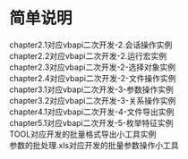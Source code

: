 # 简单说明

chapter2.1对应vbapi二次开发-2.会话操作实例  
chapter2.2对应vbapi二次开发-2.运行宏实例  
chapter2.3对应vbapi二次开发-2-选择对象实例  
chapter2.4对应vbapi二次开发-2-文件操作实例  
chapter3.1对应vbapi二次开发-3-参数操作实例  
chapter3.2对应vbapi二次开发-3-关系操作实例  
chapter4.1对应vbapi二次开发-4-文件导出实例  
chapter5.1对应vbapi二次开发-5-枚举特征实例  
TOOL对应开发的批量格式导出小工具实例  
参数的批处理.xls对应开发的批量参数操作小工具  


